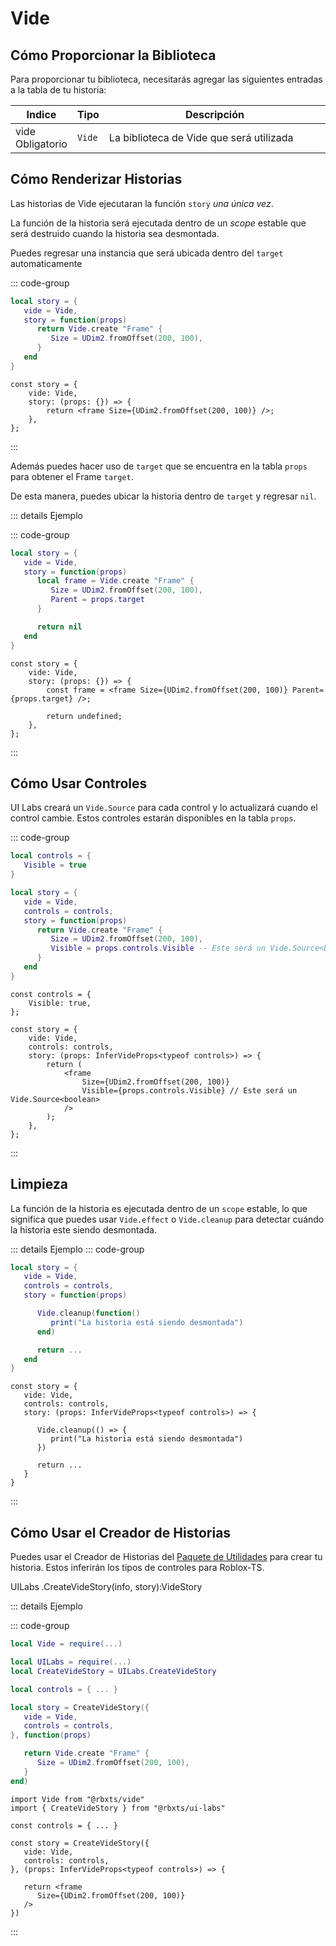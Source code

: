 # Vide

## Cómo Proporcionar la Biblioteca

Para proporcionar tu biblioteca, necesitarás agregar las siguientes entradas a la tabla de tu historia:

<table>
   <thead> 
      <tr>
         <th>Indice</th>
         <th>Tipo</th>
         <th width="100%">Descripción</th>
      </tr>
   </thead>
   <tbody>
      <tr>
         <td><span class="nowrap"> vide &nbsp; <span class="props-table-required">Obligatorio</span> </span></td>
         <td><code>Vide</code></td>
         <td>La biblioteca de Vide que será utilizada</td>
      </tr>
   </tbody>
</table>

## Cómo Renderizar Historias

Las historias de Vide ejecutaran la función `story` _una única vez_.

La función de la historia será ejecutada dentro de un _scope_ estable que será destruido cuando la historia sea desmontada.

Puedes regresar una instancia que será ubicada dentro del `target` automaticamente

::: code-group

```lua [Luau]
local story = {
   vide = Vide,
   story = function(props)
      return Vide.create "Frame" {
         Size = UDim2.fromOffset(200, 100),
      }
   end
}

```

```tsx [Roblox-TS]
const story = {
	vide: Vide,
	story: (props: {}) => {
		return <frame Size={UDim2.fromOffset(200, 100)} />;
	},
};
```

:::

Además puedes hacer uso de `target` que se encuentra en la tabla `props` para obtener el Frame `target`.

De esta manera, puedes ubicar la historia dentro de `target` y regresar `nil`.

::: details Ejemplo

::: code-group

```lua [Luau]
local story = {
   vide = Vide,
   story = function(props)
      local frame = Vide.create "Frame" {
         Size = UDim2.fromOffset(200, 100),
         Parent = props.target
      }

      return nil
   end
}
```

```tsx [Roblox-TS]
const story = {
	vide: Vide,
	story: (props: {}) => {
		const frame = <frame Size={UDim2.fromOffset(200, 100)} Parent={props.target} />;

		return undefined;
	},
};
```

:::

## Cómo Usar Controles

UI Labs creará un `Vide.Source` para cada control y lo actualizará cuando el control cambie. Estos controles estarán disponibles en la tabla `props`.

::: code-group

```lua [Luau] {11}
local controls = {
   Visible = true
}

local story = {
   vide = Vide,
   controls = controls,
   story = function(props)
      return Vide.create "Frame" {
         Size = UDim2.fromOffset(200, 100),
         Visible = props.controls.Visible -- Este será un Vide.Source<boolean>
      }
   end
}
```

```tsx [Roblox-TS] {11}
const controls = {
	Visible: true,
};

const story = {
	vide: Vide,
	controls: controls,
	story: (props: InferVideProps<typeof controls>) => {
		return (
			<frame
				Size={UDim2.fromOffset(200, 100)}
				Visible={props.controls.Visible} // Este será un Vide.Source<boolean>
			/>
		);
	},
};
```

:::

## Limpieza

La función de la historia es ejecutada dentro de un `scope` estable, lo que significa que puedes usar `Vide.effect` o `Vide.cleanup` para detectar cuándo la historia este siendo desmontada.

::: details Ejemplo
::: code-group

```lua [Luau] {6-8}
local story = {
   vide = Vide,
   controls = controls,
   story = function(props)

      Vide.cleanup(function()
         print("La historia está siendo desmontada")
      end)

      return ...
   end
}
```

```tsx [Roblox-TS] {6-8}
const story = {
   vide: Vide,
   controls: controls,
   story: (props: InferVideProps<typeof controls>) => {

      Vide.cleanup(() => {
         print("La historia está siendo desmontada")
      })

      return ...
   }
}
```

:::

## Cómo Usar el Creador de Historias

Puedes usar el Creador de Historias del [Paquete de Utilidades](/es/docs/installation.md#instalacion-del-paquete-de-utilidades) para crear tu historia. Estos inferirán los tipos de controles para Roblox-TS.

<span class="type-declaration"><span class="type-namespace">UILabs</span>
<span class="type-name">.</span><span class="type-function-name">CreateVideStory</span>(<span class="type-name">info</span>,
<span class="type-name">story</span>)<span class="type-name">:</span><span class="type-highlight">VideStory</span></span>

::: details Ejemplo

::: code-group

```lua [Luau]
local Vide = require(...)

local UILabs = require(...)
local CreateVideStory = UILabs.CreateVideStory

local controls = { ... }

local story = CreateVideStory({
   vide = Vide,
   controls = controls,
}, function(props)

   return Vide.create "Frame" {
      Size = UDim2.fromOffset(200, 100),
   }
end)
```

```tsx [Roblox-TS]
import Vide from "@rbxts/vide"
import { CreateVideStory } from "@rbxts/ui-labs"

const controls = { ... }

const story = CreateVideStory({
   vide: Vide,
   controls: controls,
}, (props: InferVideProps<typeof controls>) => {

   return <frame
      Size={UDim2.fromOffset(200, 100)}
   />
})

```

:::
